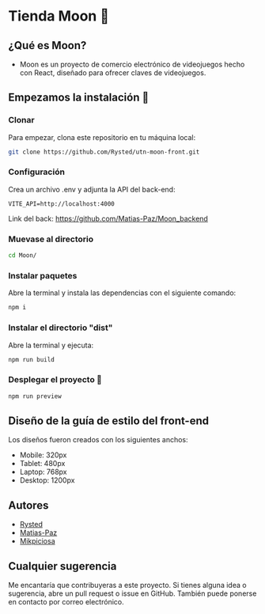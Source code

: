# Tienda Moon 🌙

## ¿Qué es Moon?
- Moon es un proyecto de comercio electrónico de videojuegos hecho con React, diseñado para ofrecer claves de videojuegos.

## Empezamos la instalación 🔧

### Clonar
Para empezar, clona este repositorio en tu máquina local:
```bash
git clone https://github.com/Rysted/utn-moon-front.git
```

### Configuración
Crea un archivo .env y adjunta la API del back-end:
```
VITE_API=http://localhost:4000
```
Link del back: https://github.com/Matias-Paz/Moon_backend

### Muevase al directorio
```bash
cd Moon/
```

### Instalar paquetes
Abre la terminal y instala las dependencias con el siguiente comando:
```bash
npm i
```

### Instalar el directorio "dist"
Abre la terminal y ejecuta:
```bash
npm run build
```

### Desplegar el proyecto 🚀
```bash
npm run preview
```

## Diseño de la guía de estilo del front-end
Los diseños fueron creados con los siguientes anchos:

- Mobile: 320px
- Tablet: 480px
- Laptop: 768px
- Desktop: 1200px

## Autores

- [Rysted](https://github.com/Rysted)
- [Matias-Paz](https://github.com/Matias-Paz)
- [Mikpiciosa](https://github.com/Mikpiciosa)

## Cualquier sugerencia

Me encantaría que contribuyeras a este proyecto. Si tienes alguna idea o sugerencia, abre un pull request o issue en GitHub. También puede ponerse en contacto por correo electrónico.
